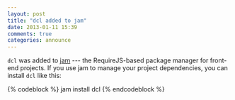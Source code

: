 ```yaml
---
layout: post
title: "dcl added to jam"
date: 2013-01-11 15:39
comments: true
categories: announce
---
```


`dcl` was added to [jam](http://jamjs.org/) --- the RequireJS-based package manager
for front-end projects. If you use jam to manage your project dependencies, you can install `dcl` like this:

{% codeblock %}
jam install dcl
{% endcodeblock %}
